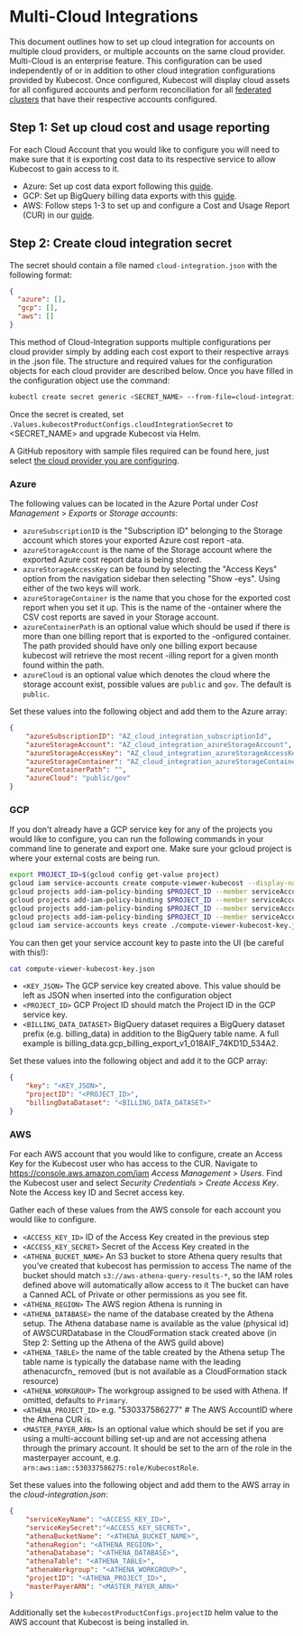 # Multi-Cloud Integrations

This document outlines how to set up cloud integration for accounts on multiple cloud providers, or multiple accounts on the same cloud provider. Multi-Cloud is an enterprise feature. This configuration can be used independently of or in addition to other cloud integration configurations provided by Kubecost. Once configured, Kubecost will display cloud assets for all configured accounts and perform reconciliation for all [federated clusters](long-term-storage.md) that have their respective accounts configured.

## Step 1: Set up cloud cost and usage reporting

For each Cloud Account that you would like to configure you will need to make sure that it is exporting cost data to its respective service to allow Kubecost to gain access to it.

* Azure: Set up cost data export following this [guide](azure-out-of-cluster.md).
* GCP: Set up BigQuery billing data exports with this [guide](https://cloud.google.com/billing/docs/how-to/export-data-bigquery).
* AWS: Follow steps 1-3 to set up and configure a Cost and Usage Report (CUR) in our [guide](aws-cloud-integrations.md).

## Step 2: Create cloud integration secret

The secret should contain a file named `cloud-integration.json` with the following format:

```json
{
  "azure": [],
  "gcp": [],
  "aws": []
}
```

This method of Cloud-Integration supports multiple configurations per cloud provider simply by adding each cost export to their respective arrays in the .json file. The structure and required values for the configuration objects for each cloud provider are described below. Once you have filled in the configuration object use the command:

```bash
kubectl create secret generic <SECRET_NAME> --from-file=cloud-integration.json -n kubecost
```

Once the secret is created, set `.Values.kubecostProductConfigs.cloudIntegrationSecret` to \<SECRET\_NAME> and upgrade Kubecost via Helm.

A GitHub repository with sample files required can be found here, just select [the cloud provider you are configuring](https://github.com/kubecost/poc-common-configurations/).

### Azure

The following values can be located in the Azure Portal under _Cost Management_ > _Exports_ or _Storage accounts_:

* `azureSubscriptionID` is the "Subscription ID" belonging to the Storage account which stores your exported Azure cost report -ata.
* `azureStorageAccount` is the name of the Storage account where the exported Azure cost report data is being stored.
* `azureStorageAccessKey` can be found by selecting the "Access Keys" option from the navigation sidebar then selecting "Show -eys". Using either of the two keys will work.
* `azureStorageContainer` is the name that you chose for the exported cost report when you set it up. This is the name of the -ontainer where the CSV cost reports are saved in your Storage account.
* `azureContainerPath` is an optional value which should be used if there is more than one billing report that is exported to the -onfigured container. The path provided should have only one billing export because kubecost will retrieve the most recent -illing report for a given month found within the path.
* `azureCloud` is an optional value which denotes the cloud where the storage account exist, possible values are `public` and `gov`. The default is `public`.

Set these values into the following object and add them to the Azure array:

```json
{
    "azureSubscriptionID": "AZ_cloud_integration_subscriptionId",
    "azureStorageAccount": "AZ_cloud_integration_azureStorageAccount",
    "azureStorageAccessKey": "AZ_cloud_integration_azureStorageAccessKey",
    "azureStorageContainer": "AZ_cloud_integration_azureStorageContainer",
    "azureContainerPath": "",
    "azureCloud": "public/gov"
}
```

### GCP

If you don't already have a GCP service key for any of the projects you would like to configure, you can run the following commands in your command line to generate and export one. Make sure your gcloud project is where your external costs are being run.

```bash
export PROJECT_ID=$(gcloud config get-value project)
gcloud iam service-accounts create compute-viewer-kubecost --display-name "Compute Read Only Account Created For Kubecost" --format json
gcloud projects add-iam-policy-binding $PROJECT_ID --member serviceAccount:compute-viewer-kubecost@$PROJECT_ID.iam.gserviceaccount.com --role roles/compute.viewer
gcloud projects add-iam-policy-binding $PROJECT_ID --member serviceAccount:compute-viewer-kubecost@$PROJECT_ID.iam.gserviceaccount.com --role roles/bigquery.user
gcloud projects add-iam-policy-binding $PROJECT_ID --member serviceAccount:compute-viewer-kubecost@$PROJECT_ID.iam.gserviceaccount.com --role roles/bigquery.dataViewer
gcloud projects add-iam-policy-binding $PROJECT_ID --member serviceAccount:compute-viewer-kubecost@$PROJECT_ID.iam.gserviceaccount.com --role roles/bigquery.jobUser
gcloud iam service-accounts keys create ./compute-viewer-kubecost-key.json --iam-account compute-viewer-kubecost@$PROJECT_ID.iam.gserviceaccount.com
```

You can then get your service account key to paste into the UI (be careful with this!):

```bash
cat compute-viewer-kubecost-key.json
```

* `<KEY_JSON>` The GCP service key created above. This value should be left as JSON when inserted into the configuration object
* `<PROJECT_ID>` GCP Project ID should match the Project ID in the GCP service key.
* `<BILLING_DATA_DATASET>` BigQuery dataset requires a BigQuery dataset prefix (e.g. billing\_data) in addition to the BigQuery table name. A full example is billing\_data.gcp\_billing\_export\_v1\_018AIF\_74KD1D\_534A2.

Set these values into the following object and add it to the GCP array:

```json
{
    "key": "<KEY_JSON>",
    "projectID": "<PROJECT_ID>",
    "billingDataDataset": "<BILLING_DATA_DATASET>"
}
```

### AWS

For each AWS account that you would like to configure, create an Access Key for the Kubecost user who has access to the CUR. Navigate to https://console.aws.amazon.com/iam _Access Management_ > _Users_. Find the Kubecost user and select _Security Credentials_ > _Create Access Key_. Note the Access key ID and Secret access key.

Gather each of these values from the AWS console for each account you would like to configure.

* `<ACCESS_KEY_ID>` ID of the Access Key created in the previous step
* `<ACCESS_KEY_SECRET>` Secret of the Access Key created in the
* `<ATHENA_BUCKET_NAME>` An S3 bucket to store Athena query results that you’ve created that kubecost has permission to access The name of the bucket should match `s3://aws-athena-query-results-*`, so the IAM roles defined above will automatically allow access to it The bucket can have a Canned ACL of Private or other permissions as you see fit.
* `<ATHENA_REGION>` The AWS region Athena is running in
* `<ATHENA_DATABASE>` the name of the database created by the Athena setup. The Athena database name is available as the value (physical id) of AWSCURDatabase in the CloudFormation stack created above (in Step 2: Setting up the Athena of the AWS guild above)
* `<ATHENA_TABLE>` the name of the table created by the Athena setup The table name is typically the database name with the leading athenacurcfn\_ removed (but is not available as a CloudFormation stack resource)
* `<ATHENA_WORKGROUP>` The workgroup assigned to be used with Athena. If omitted, defaults to `Primary`.
* `<ATHENA_PROJECT_ID>` e.g. "530337586277" # The AWS AccountID where the Athena CUR is.
* `<MASTER_PAYER_ARN>` Is an optional value which should be set if you are using a multi-account billing set-up and are not accessing athena through the primary account. It should be set to the arn of the role in the masterpayer account, e.g. `arn:aws:iam::530337586275:role/KubecostRole`.

Set these values into the following object and add them to the AWS array in the _cloud-integration.json_:

```json
{
    "serviceKeyName": "<ACCESS_KEY_ID>",
    "serviceKeySecret":"<ACCESS_KEY_SECRET>",
    "athenaBucketName": "<ATHENA_BUCKET_NAME>",
    "athenaRegion": "<ATHENA_REGION>",
    "athenaDatabase": "<ATHENA_DATABASE>",
    "athenaTable": "<ATHENA_TABLE>",
    "athenaWorkgroup": "<ATHENA_WORKGROUP>",
    "projectID": "<ATHENA_PROJECT_ID>",
    "masterPayerARN": "<MASTER_PAYER_ARN>"
}
```

Additionally set the `kubecostProductConfigs.projectID` helm value to the AWS account that Kubecost is being installed in.
